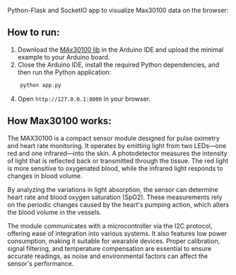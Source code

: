 Python-Flask and SocketIO app to visualize Max30100 data on the browser:

## How to run:

1.  Download the [MAx30100 lib](https://github.com/oxullo/Arduino-MAX30100) in the Arduino IDE and upload the minimal example to your Arduino board.
2.  Close the Arduino IDE, install the required Python dependencies, and then run the Python application:

```bash
	python app.py
```

4.  Open `http://127.0.0.1:8000` in your browser.

## How Max30100 works:

The MAX30100 is a compact sensor module designed for pulse oximetry and heart rate monitoring. It operates by emitting light from two LEDs—one red and one infrared—into the skin. A photodetector measures the intensity of light that is reflected back or transmitted through the tissue. The red light is more sensitive to oxygenated blood, while the infrared light responds to changes in blood volume.

By analyzing the variations in light absorption, the sensor can determine heart rate and blood oxygen saturation (SpO2). These measurements rely on the periodic changes caused by the heart's pumping action, which alters the blood volume in the vessels.

The module communicates with a microcontroller via the I2C protocol, offering ease of integration into various systems. It also features low power consumption, making it suitable for wearable devices. Proper calibration, signal filtering, and temperature compensation are essential to ensure accurate readings, as noise and environmental factors can affect the sensor's performance.
